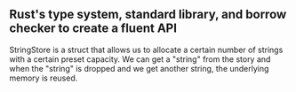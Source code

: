 ## Rust's type system, standard library, and borrow checker to create a fluent API

StringStore is a struct that allows us to allocate a certain number of strings with a certain preset capacity. We can get a "string" from the story and when the "string" is dropped and we get another string, the underlying memory is reused.
